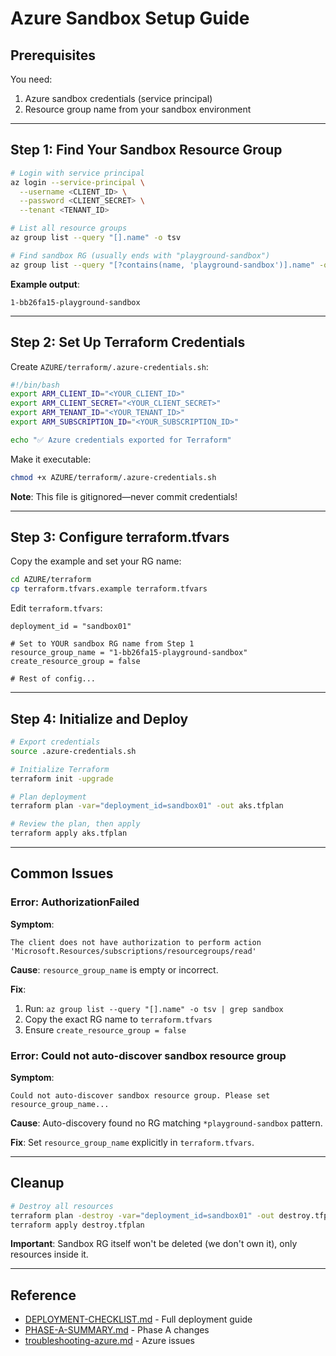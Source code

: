 # Azure Sandbox Setup Guide

## Prerequisites

You need:
1. Azure sandbox credentials (service principal)
2. Resource group name from your sandbox environment

---

## Step 1: Find Your Sandbox Resource Group

```bash
# Login with service principal
az login --service-principal \
  --username <CLIENT_ID> \
  --password <CLIENT_SECRET> \
  --tenant <TENANT_ID>

# List all resource groups
az group list --query "[].name" -o tsv

# Find sandbox RG (usually ends with "playground-sandbox")
az group list --query "[?contains(name, 'playground-sandbox')].name" -o tsv
```

**Example output**:
```
1-bb26fa15-playground-sandbox
```

---

## Step 2: Set Up Terraform Credentials

Create `AZURE/terraform/.azure-credentials.sh`:

```bash
#!/bin/bash
export ARM_CLIENT_ID="<YOUR_CLIENT_ID>"
export ARM_CLIENT_SECRET="<YOUR_CLIENT_SECRET>"
export ARM_TENANT_ID="<YOUR_TENANT_ID>"
export ARM_SUBSCRIPTION_ID="<YOUR_SUBSCRIPTION_ID>"

echo "✅ Azure credentials exported for Terraform"
```

Make it executable:
```bash
chmod +x AZURE/terraform/.azure-credentials.sh
```

**Note**: This file is gitignored—never commit credentials!

---

## Step 3: Configure terraform.tfvars

Copy the example and set your RG name:

```bash
cd AZURE/terraform
cp terraform.tfvars.example terraform.tfvars
```

Edit `terraform.tfvars`:
```hcl
deployment_id = "sandbox01"

# Set to YOUR sandbox RG name from Step 1
resource_group_name = "1-bb26fa15-playground-sandbox"
create_resource_group = false

# Rest of config...
```

---

## Step 4: Initialize and Deploy

```bash
# Export credentials
source .azure-credentials.sh

# Initialize Terraform
terraform init -upgrade

# Plan deployment
terraform plan -var="deployment_id=sandbox01" -out aks.tfplan

# Review the plan, then apply
terraform apply aks.tfplan
```

---

## Common Issues

### Error: AuthorizationFailed

**Symptom**:
```
The client does not have authorization to perform action 'Microsoft.Resources/subscriptions/resourcegroups/read'
```

**Cause**: `resource_group_name` is empty or incorrect.

**Fix**:
1. Run: `az group list --query "[].name" -o tsv | grep sandbox`
2. Copy the exact RG name to `terraform.tfvars`
3. Ensure `create_resource_group = false`

### Error: Could not auto-discover sandbox resource group

**Symptom**:
```
Could not auto-discover sandbox resource group. Please set resource_group_name...
```

**Cause**: Auto-discovery found no RG matching `*playground-sandbox` pattern.

**Fix**: Set `resource_group_name` explicitly in `terraform.tfvars`.

---

## Cleanup

```bash
# Destroy all resources
terraform plan -destroy -var="deployment_id=sandbox01" -out destroy.tfplan
terraform apply destroy.tfplan
```

**Important**: Sandbox RG itself won't be deleted (we don't own it), only resources inside it.

---

## Reference

- [DEPLOYMENT-CHECKLIST.md](DEPLOYMENT-CHECKLIST.md) - Full deployment guide
- [PHASE-A-SUMMARY.md](PHASE-A-SUMMARY.md) - Phase A changes
- [troubleshooting-azure.md](troubleshooting-azure.md) - Azure issues

